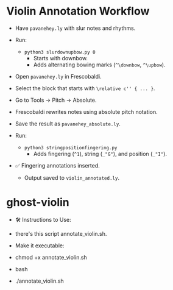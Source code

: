 # Violin Annotation Workflow

- Have `pavanehey.ly` with slur notes and rhythms.

- Run:
  - `python3 slurdownupbow.py 0`  
    - Starts with downbow.
    - Adds alternating bowing marks (`^\downbow`, `^\upbow`).

- Open `pavanehey.ly` in Frescobaldi.

- Select the block that starts with `\relative c'' { ... }`.

- Go to Tools → Pitch → Absolute.

- Frescobaldi rewrites notes using absolute pitch notation.

- Save the result as `pavanehey_absolute.ly`.

- Run:
  - `python3 stringpositionfingering.py`  
    - Adds fingering (`^1`), string (`_"G"`), and position (`_"I"`).

- ✅ Fingering annotations inserted.  
  - Output saved to `violin_annotated.ly`.

# ghost-violin
- 🛠️ Instructions to Use:

 -    there's this script  annotate_violin.sh.

 -   Make it executable:
- chmod +x annotate_violin.sh

 -    bash
- ./annotate_violin.sh

